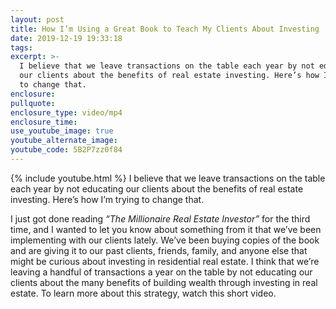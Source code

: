 ```yaml
---
layout: post
title: How I’m Using a Great Book to Teach My Clients About Investing
date: 2019-12-19 19:33:18
tags:
excerpt: >-
  I believe that we leave transactions on the table each year by not educating
  our clients about the benefits of real estate investing. Here’s how I’m trying
  to change that.
enclosure:
pullquote:
enclosure_type: video/mp4
enclosure_time:
use_youtube_image: true
youtube_alternate_image:
youtube_code: 5B2P7zz0f84
---
```


{% include youtube.html %} I believe that we leave transactions on the table each year by not educating our clients about the benefits of real estate investing. Here’s how I’m trying to change that.

I just got done reading *“The Millionaire Real Estate Investor”* for the third time, and I wanted to let you know about something from it that we’ve been implementing with our clients lately. We’ve been buying copies of the book and are giving it to our past clients, friends, family, and anyone else that might be curious about investing in residential real estate. I think that we’re leaving a handful of transactions a year on the table by not educating our clients about the many benefits of building wealth through investing in real estate. To learn more about this strategy, watch this short video.